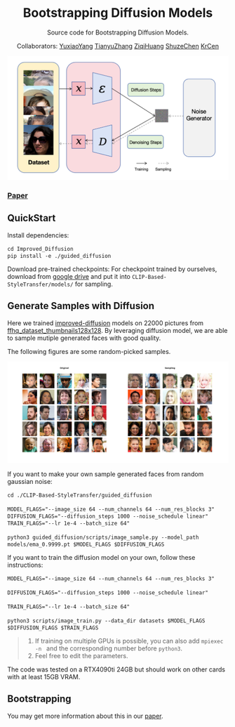 <h1 align="center">
Bootstrapping Diffusion Models
</h1>

<p align="center">Source code for Bootstrapping Diffusion Models.</p>

<p align="center">Collaborators: 
<a href="https://github.com/yangyuxiao-sjtu">YuxiaoYang</a> 
<a href="https://github.com/ZhangTian-Yu">TianyuZhang</a>
<a href="https://github.com/ParkCorsa">ZiqiHuang</a>
<a href="https://github.com/shuzechen">ShuzeChen</a>
<a href="https://github.com/Kr-Panghu">KrCen</a>
</p>

![](./doc/proj_framework.jpg)

### [Paper](https://github.com/Kr-Panghu/Bootstrapping_Diffusion/BootstrapDiffusion.pdf)

## QuickStart

Install dependencies:

~~~
cd Improved_Diffusion
pip install -e ./guided_diffusion
~~~

Download pre-trained checkpoints: For checkpoint trained by ourselves, download from [google drive](https://drive.google.com/file/d/1i4dhiyLCR9z7uN4OU6Rwuj8-PfDNM8VU/view?usp=drive_link) and put it into `CLIP-Based-StyleTransfer/models/` for sampling.

## Generate Samples with Diffusion

Here we trained [improved-diffusion](https://github.com/openai/improved-diffusion) models on 22000 pictures from [ffhq_dataset_thumbnails128x128](https://github.com/NVlabs/ffhq-dataset). By leveraging diffusion model, we are able to sample mutiple generated faces with good quality.

The following figures are some random-picked samples.

![result0](./doc/result0.png)

If you want to make your own sample generated faces from random gaussian noise:

~~~
cd ./CLIP-Based-StyleTransfer/guided_diffusion

MODEL_FLAGS="--image_size 64 --num_channels 64 --num_res_blocks 3"
DIFFUSION_FLAGS="--diffusion_steps 1000 --noise_schedule linear"
TRAIN_FLAGS="--lr 1e-4 --batch_size 64"

python3 guided_diffusion/scripts/image_sample.py --model_path models/ema_0.9999.pt $MODEL_FLAGS $DIFFUSION_FLAGS
~~~

If you want to train the diffusion model on your own, follow these instructions:

~~~
MODEL_FLAGS="--image_size 64 --num_channels 64 --num_res_blocks 3"

DIFFUSION_FLAGS="--diffusion_steps 1000 --noise_schedule linear"

TRAIN_FLAGS="--lr 1e-4 --batch_size 64"

python3 scripts/image_train.py --data_dir datasets $MODEL_FLAGS $DIFFUSION_FLAGS $TRAIN_FLAGS
~~~

> 1. If training on multiple GPUs is possible, you can also add `mpiexec -n ` and the corresponding number before `python3`.
> 2. Feel free to edit the parameters.

The code was tested on a RTX4090ti 24GB but should work on other cards with at least 15GB VRAM.

## Bootstrapping

You may get more information about this in our [paper](https://github.com/Kr-Panghu/Bootstrapping_Diffusion/BootstrapDiffusion.pdf).